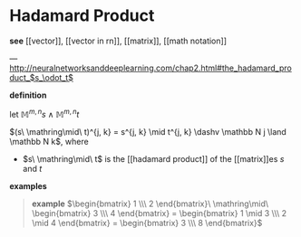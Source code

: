 # Hadamard Product

**see** [[vector]], [[vector in rn]], [[matrix]], [[math notation]]

&mdash; <http://neuralnetworksanddeeplearning.com/chap2.html#the_hadamard_product_$s_\odot_t$>

**definition**

let $\mathbb M^{m, n} s \land \mathbb M^{m, n} t$

$(s\ \mathring\mid\ t)^{j, k} = s^{j, k} \mid t^{j, k} \dashv \mathbb N j \land \mathbb N k$, where

- $s\ \mathring\mid\ t$ is the [[hadamard product]] of the [[matrix]]es $s$ and $t$

**examples**

> **example** $\begin{bmatrix} 1 \\\ 2 \end{bmatrix}\ \mathring\mid\ \begin{bmatrix} 3 \\\ 4 \end{bmatrix} = \begin{bmatrix} 1 \mid 3 \\\ 2 \mid 4 \end{bmatrix} = \begin{bmatrix} 3 \\\ 8 \end{bmatrix}$
